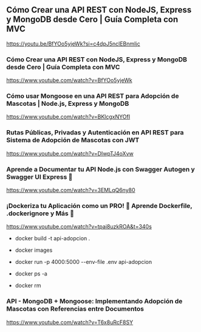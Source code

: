 
## Cómo Crear una API REST con NodeJS, Express y MongoDB desde Cero | Guía Completa con MVC

https://youtu.be/BfYOo5yjeWk?si=c4dpJ5nclEBnmIjc

### Cómo Crear una API REST con NodeJS, Express y MongoDB desde Cero | Guía Completa con MVC
https://www.youtube.com/watch?v=BfYOo5yjeWk

### Cómo usar Mongoose en una API REST para Adopción de Mascotas | Node.js, Express y MongoDB
https://www.youtube.com/watch?v=BKlcgxNYOfI

### Rutas Públicas, Privadas y Autenticación en API REST para Sistema de Adopción de Mascotas con JWT
https://www.youtube.com/watch?v=DIwpTJ4oXvw

### Aprende a Documentar tu API Node.js con Swagger Autogen y Swagger UI Express 🚀
https://www.youtube.com/watch?v=3EMLqQ6ny80

### ¡Dockeriza tu Aplicación como un PRO! 🐳 Aprende Dockerfile, .dockerignore y Más 🚀
https://www.youtube.com/watch?v=tpai8uzkROA&t=340s

- docker build -t api-adopcion .

- docker images 

- docker run -p 4000:5000 --env-file .env api-adopcion

- docker ps -a

- docker rm

### API - MongoDB + Mongoose: Implementando Adopción de Mascotas con Referencias entre Documentos
https://www.youtube.com/watch?v=T6x8uRcF8SY
